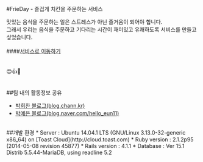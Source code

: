 #FrieDay - 즐겁게 치킨을 주문하는 서비스

맛있는 음식을 주문하는 일은 스트레스가 아닌 즐거움이 되어야 합니다.<br />
그래서 우리는 음식을 주문하고 기다리는 시간이 재미있고 유쾌하도록 서비스를 만들고 싶었습니다.
<br />
<br />
####[서비스로 이동하기](http://119.205.252.68:3000)<br />
<br />
<br />
:heart_eyes::+1::chicken:
<br />
<br />

##팀 내의 활동정보 공유
* [박희찬 블로그(blog.chann.kr)](http://blog.chann.kr)<br />
* [박예은 블로그(blog.naver.com/hello_eun11)](http://blog.naver.com/hello_eun11)

<br />
##개발 환경
* Server : Ubuntu 14.04.1 LTS (GNU/Linux 3.13.0-32-generic x86_64) on [Toast Cloud](http://cloud.toast.com)
* Ruby version : 2.1.2p95 (2014-05-08 revision 45877)
* Rails version : 4.1.1
* Database : Ver 15.1 Distrib 5.5.44-MariaDB, using readline 5.2
